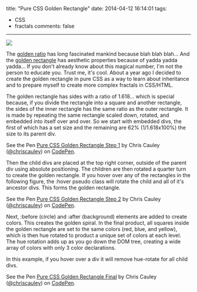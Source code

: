 title: "Pure CSS Golden Rectangle"
date: 2014-04-12 16:14:01
tags:
- CSS
- fractals
comments: false
---

<div class="first-image">
<img src="/img/golden_rectangle.png" />
</div>

The [golden ratio](http://en.wikipedia.org/wiki/Golden_rectangle "Wikipedia: Golden Rectangle") has long fascinated mankind because blah blah blah... And the [golden rectangle](http://en.wikipedia.org/wiki/Golden_rectangle "Wikipedia: Golden Rectangle") has aesthetic properties because of yadda yadda yadda... If you don't already know about this magical number, I'm not the person to educate you. Trust me, it's cool. About a year ago I decided to create the golden rectangle in pure CSS as a way to learn about inheritance and to prepare myself to create more complex fractals in CSS/HTML.

The golden rectangle has sides with a ratio of 1.618... which is special because, if you divide the rectangle into a square and another rectangle, the sides of the inner rectangle has the same ratio as the outer rectangle. It is made by repeating the same rectangle scaled down, rotated, and embedded into itself over and over. So we start with embedded divs, the first of which has a set size and the remaining are 62% (1/1.618x100%) the size to its parent div.

<p data-height="350" data-theme-id="0" data-slug-hash="RNvZbm" data-default-tab="result" data-user="chriscauley" class='codepen'>See the Pen <a href='http://codepen.io/chriscauley/pen/RNvZbm/'>Pure CSS Golden Rectangle Step 1</a> by Chris Cauley (<a href='http://codepen.io/chriscauley'>@chriscauley</a>) on <a href='http://codepen.io'>CodePen</a>.</p>
<script async src="//assets.codepen.io/assets/embed/ei.js"></script>

Then the child divs are placed at the top right corner, outside of the parent div using absolute positioning. The children are then rotated a quarter turn to create the golden rectangle. If you hover over any of the rectangles in the following figure, the :hover pseudo class will rotate the child and all of it's ancestor divs. This forms the golden rectangle.

<p data-height="350" data-theme-id="0" data-slug-hash="gbqxbY" data-default-tab="result" data-user="chriscauley" class='codepen'>See the Pen <a href='http://codepen.io/chriscauley/pen/gbqxbY/'>Pure CSS Golden Rectangle Step 2</a> by Chris Cauley (<a href='http://codepen.io/chriscauley'>@chriscauley</a>) on <a href='http://codepen.io'>CodePen</a>.</p>
<script async src="//assets.codepen.io/assets/embed/ei.js"></script>

Next, :before (circle) and :after (background) elements are added to create colors. This creates the golden spiral. In the final product, all squares inside the golden rectangle are set to the same colors (red, blue, and yellow), which is then hue rotated to product a unique set of colors at each level. The hue rotation adds up as you go down the DOM tree, creating a wide array of colors with only 3 color declarations.

In this example, if you hover over a div it will remove hue-rotate for all child divs.

<p data-height="350" data-theme-id="0" data-slug-hash="xbMLZJ" data-default-tab="result" data-user="chriscauley" class='codepen'>See the Pen <a href='http://codepen.io/chriscauley/pen/xbMLZJ/'>Pure CSS Golden Rectangle Final</a> by Chris Cauley (<a href='http://codepen.io/chriscauley'>@chriscauley</a>) on <a href='http://codepen.io'>CodePen</a>.</p>
<script async src="//assets.codepen.io/assets/embed/ei.js"></script>
